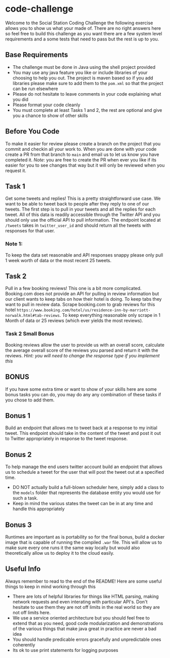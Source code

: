# code-challenge

Welcome to the Social Station Coding Challenge the following exercise allows you to show us what your made of. There are
no right answers here so feel free to build this challenge as you want there are a few system level requirements and
a some tests that need to pass but the rest is up to you.

## Base Requirements
- The challenge must be done in Java using the shell project provided
- You may use any java feature you like or include libraries of your choosing to help you out. The project is maven
based so if you add libraries please make sure to add them to the `pom.xml` so that the project can be run elsewhere 
- Please do not hesitate to leave comments in your code explaining what you did
- Please format your code cleanly
- You must complete at least Tasks 1 and 2, the rest are optional and give you a chance to show of other skills 

## Before You Code
To make it easier for review please create a branch on the project that you commit and checkin all your work to. When 
you are done with your code create a PR from that branch to `main` and email us to let us know you have completed it. 
_Note_: you are free to create the PR when ever you like if its easier for you to see changes that way but it will only 
be reviewed when you request it.  


## Task 1
Get some tweets and replies! This is a pretty straightforward use case. We want to be able to tweet back to people after 
they reply to one of our tweets. The first step is to pull in your tweets and all the replies for each tweet. All of 
this data is readily accessible through the Twitter API and you should only use the official API to pull information. 
The endpoint located at `/tweets` takes in `twitter_user_id` and should return all the tweets with responses for that 
user. 

### Note 1: 
To keep the data set reasonable and API responses snappy please only pull 1 week worth of data or the most recent 25 
tweets. 

## Task 2 
Pull in a few booking reviews! This one is a bit more complicated. Booking.com does not provide an API for pulling in 
review information but our client wants to keep tabs on how their hotel is doing. To keep tabs they want to pull in 
review data. Scrape booking.com to grab reviews for this hotel `https://www.booking.com/hotel/us/residence-inn-by-marriott-norwalk.html#tab-reviews`. 
To keep everything reasonable only scrape in 1 Month of data or 25 reviews (which ever yields the most reviews). 

### Task 2 Small Bonus 
Booking reviews allow the user to provide us with an overall score, calculate the average overall score of the reviews 
you parsed and return it with the reviews. _Hint: you will need to change the response type if you implement this_

## BONUS
If you have some extra time or want to show of your skills here are some bonus tasks you can do, you may do any 
any combination of these tasks if you chose to add them. 

## Bonus 1
Build an endpoint that allows me to tweet back at a response to my initial tweet. This endpoint should take in the 
content of the tweet and post it out to Twitter appropriately in response to the tweet response. 

## Bonus 2 
To help manage the end users twitter account build an endpoint that allows us to schedule a tweet for the user that 
will post the tweet out at a specified time. 

* DO NOT actually build a full-blown scheduler here, simply add a class to the `models` folder that represents the 
database entity you would use for such a task. 
* Keep in mind the various states the tweet can be in at any time and handle this appropriately 

## Bonus 3 
Runtimes are important as is portability so for the final bonus, build a docker image that is capable of running the 
compiled `.war` file. This will allow us to make sure every one runs it the same way locally but would also 
theoretically allow us to deploy it to the cloud easily.  

## Useful Info 
Always remember to read to the end of the README! Here are some useful things to keep in mind working through this 
- There are lots of helpful libraries for things like HTML parsing, making network requests and even interating with
particular API's. Don't hesitate to use them they are not off limits in the real world so they are not off limits here. 
- We use a service oriented architecture but you should feel free to extend that as you need, good code modularization
and demonstrations of the various things that make java great in practice are never a bad idea 
- You should handle predicable errors gracefully and unpredictable ones coherently
- Its ok to use print statements for logging purposes
